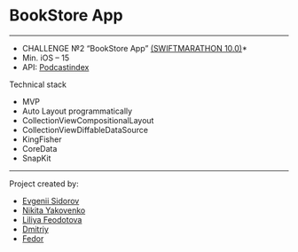 # BookStore App

---

* CHALLENGE №2 “BookStore App” [(SWIFTMARATHON 10.0)](https://t.me/devrush_community/13663)*
* Min. iOS – 15
* API: [Podcastindex](https://openlibrary.org/developers/api)
  
Technical stack

* MVP
* Auto Layout programmatically
* CollectionViewCompositionalLayout
* CollectionViewDiffableDataSource
* KingFisher
* CoreData
* SnapKit

---
Project created by:
+ [Evgenii Sidorov](https://github.com/U-ggg) 
+ [Nikita Yakovenko](https://github.com/Nikita06122002)
+ [Liliya Feodotova](https://github.com/liilkaz)
+ [Dmitriy](https://github.com/dorogovd)
+ [Fedor](https://github.com/Fedo2rr)

